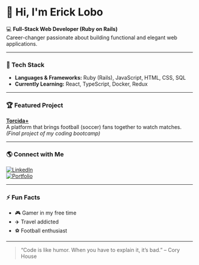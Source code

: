 # 👋 Hi, I'm Erick Lobo

💻 **Full-Stack Web Developer (Ruby on Rails)**  
Career-changer passionate about building functional and elegant web applications.

---

### 🚀 Tech Stack
- **Languages & Frameworks:** Ruby (Rails), JavaScript, HTML, CSS, SQL  
- **Currently Learning:** React, TypeScript, Docker, Redux

---

### 🏆 Featured Project
**[Torcida+](https://torcida-mais-12c8315fdc39.herokuapp.com/)**  
A platform that brings football (soccer) fans together to watch matches.  
*(Final project of my coding bootcamp)*

---

### 🌎 Connect with Me
[![LinkedIn](https://img.shields.io/badge/LinkedIn-Erick%20Lobo-blue?style=flat-square&logo=linkedin)](https://www.linkedin.com/in/ericklobo)  
[![Portfolio](https://img.shields.io/badge/Portfolio-Website-000?style=flat-square&logo=About.me)](YOUR_PORTFOLIO_URL)

---

### ⚡ Fun Facts
- 🎮 Gamer in my free time  
- ✈️ Travel addicted 
- ⚽ Football enthusiast

---

> “Code is like humor. When you have to explain it, it’s bad.” – Cory House
